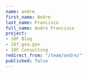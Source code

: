 ```yaml
---
name: andre
first_name: Andre
last_name: Francisco
full_name: Andre Francisco
project:
- 18F Blog
- 18f.gsa.gov
- 18F Consulting
redirect_from: "/team/andre/"
published: false
---
```


